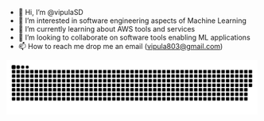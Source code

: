 - 👋 Hi, I’m @vipulaSD
- 👀 I’m interested in software engineering aspects of Machine Learning
- 🌱 I’m currently learning about AWS tools and services
- 💞️ I’m looking to collaborate on software tools enabling ML applications
- 📫 How to reach me drop me an email (vipula803@gmail.com)

![github](https://github.com/vipulaSD/vipulaSD/blob/output/github-contribution-grid-snake.svg)

<!---
vipulaSD/vipulaSD is a ✨ special ✨ repository because its `README.md` (this file) appears on your GitHub profile.
You can click the Preview link to take a look at your changes.
--->
